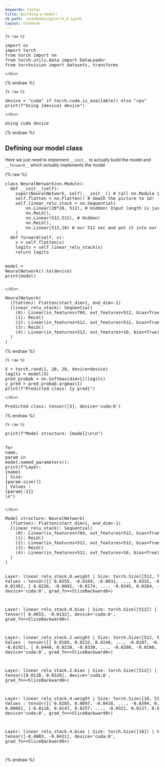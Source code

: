 ```yaml
---
keywords: fastai
title: Building a model!
nb_path: _notebooks/pytorch_4.ipynb
layout: notebook
---
```


<!--
#################################################
### THIS FILE WAS AUTOGENERATED! DO NOT EDIT! ###
#################################################
# file to edit: _notebooks/pytorch_4.ipynb
-->

<div class="container" id="notebook-container">
        
    {% raw %}
    
<div class="cell border-box-sizing code_cell rendered">
<div class="input">

<div class="inner_cell">
    <div class="input_area">
<div class=" highlight hl-python"><pre><span></span><span class="kn">import</span> <span class="nn">os</span>
<span class="kn">import</span> <span class="nn">torch</span>
<span class="kn">from</span> <span class="nn">torch</span> <span class="kn">import</span> <span class="n">nn</span>
<span class="kn">from</span> <span class="nn">torch.utils.data</span> <span class="kn">import</span> <span class="n">DataLoader</span>
<span class="kn">from</span> <span class="nn">torchvision</span> <span class="kn">import</span> <span class="n">datasets</span><span class="p">,</span> <span class="n">transforms</span>
</pre></div>

    </div>
</div>
</div>

</div>
    {% endraw %}

    {% raw %}
    
<div class="cell border-box-sizing code_cell rendered">
<div class="input">

<div class="inner_cell">
    <div class="input_area">
<div class=" highlight hl-python"><pre><span></span><span class="n">device</span> <span class="o">=</span> <span class="s2">&quot;cuda&quot;</span> <span class="k">if</span> <span class="n">torch</span><span class="o">.</span><span class="n">cuda</span><span class="o">.</span><span class="n">is_available</span><span class="p">()</span> <span class="k">else</span> <span class="s2">&quot;cpu&quot;</span>
<span class="nb">print</span><span class="p">(</span><span class="sa">f</span><span class="s2">&quot;Using </span><span class="si">{</span><span class="n">device</span><span class="si">}</span><span class="s2"> device&quot;</span><span class="p">)</span>
</pre></div>

    </div>
</div>
</div>

<div class="output_wrapper">
<div class="output">

<div class="output_area">

<div class="output_subarea output_stream output_stdout output_text">
<pre>Using cuda device
</pre>
</div>
</div>

</div>
</div>

</div>
    {% endraw %}

<div class="cell border-box-sizing text_cell rendered"><div class="inner_cell">
<div class="text_cell_render border-box-sizing rendered_html">
<h2 id="Defining-our-model-class">Defining our model class<a class="anchor-link" href="#Defining-our-model-class"> </a></h2><p>Here we just need to implement <code>__init__</code> to actually build the model and <code>__forward__</code> which actually implements the model.</p>

</div>
</div>
</div>
    {% raw %}
    
<div class="cell border-box-sizing code_cell rendered">
<div class="input">

<div class="inner_cell">
    <div class="input_area">
<div class=" highlight hl-python"><pre><span></span><span class="k">class</span> <span class="nc">NeuralNetwork</span><span class="p">(</span><span class="n">nn</span><span class="o">.</span><span class="n">Module</span><span class="p">):</span>
  <span class="k">def</span> <span class="fm">__init__</span><span class="p">(</span><span class="bp">self</span><span class="p">):</span>
    <span class="nb">super</span><span class="p">(</span><span class="n">NeuralNetwork</span><span class="p">,</span> <span class="bp">self</span><span class="p">)</span><span class="o">.</span><span class="fm">__init__</span><span class="p">()</span> <span class="c1"># Call nn.Module init!</span>
    <span class="bp">self</span><span class="o">.</span><span class="n">flatten</span> <span class="o">=</span> <span class="n">nn</span><span class="o">.</span><span class="n">Flatten</span><span class="p">()</span> <span class="c1"># Smash the picture to 1d!</span>
    <span class="bp">self</span><span class="o">.</span><span class="n">linear_relu_stack</span> <span class="o">=</span> <span class="n">nn</span><span class="o">.</span><span class="n">Sequential</span><span class="p">(</span>
        <span class="n">nn</span><span class="o">.</span><span class="n">Linear</span><span class="p">(</span><span class="mi">28</span><span class="o">*</span><span class="mi">28</span><span class="p">,</span> <span class="mi">512</span><span class="p">),</span> <span class="c1"># Hidden! Input length is just 28x28 because that&#39;s the image size! For now, we&#39;ll just make the output size 512.</span>
        <span class="n">nn</span><span class="o">.</span><span class="n">ReLU</span><span class="p">(),</span>
        <span class="n">nn</span><span class="o">.</span><span class="n">Linear</span><span class="p">(</span><span class="mi">512</span><span class="p">,</span><span class="mi">512</span><span class="p">),</span> <span class="c1"># Hidden!</span>
        <span class="n">nn</span><span class="o">.</span><span class="n">ReLU</span><span class="p">(),</span>
        <span class="n">nn</span><span class="o">.</span><span class="n">Linear</span><span class="p">(</span><span class="mi">512</span><span class="p">,</span><span class="mi">10</span><span class="p">)</span> <span class="c1"># our 512 vec and put it into our output class size(10)!</span>
    <span class="p">)</span>
  <span class="k">def</span> <span class="nf">forward</span><span class="p">(</span><span class="bp">self</span><span class="p">,</span> <span class="n">x</span><span class="p">):</span>
    <span class="n">x</span> <span class="o">=</span> <span class="bp">self</span><span class="o">.</span><span class="n">flatten</span><span class="p">(</span><span class="n">x</span><span class="p">)</span>
    <span class="n">logits</span> <span class="o">=</span> <span class="bp">self</span><span class="o">.</span><span class="n">linear_relu_stack</span><span class="p">(</span><span class="n">x</span><span class="p">)</span>
    <span class="k">return</span> <span class="n">logits</span>


<span class="n">model</span> <span class="o">=</span> <span class="n">NeuralNetwork</span><span class="p">()</span><span class="o">.</span><span class="n">to</span><span class="p">(</span><span class="n">device</span><span class="p">)</span>
<span class="nb">print</span><span class="p">(</span><span class="n">model</span><span class="p">)</span>
</pre></div>

    </div>
</div>
</div>

<div class="output_wrapper">
<div class="output">

<div class="output_area">

<div class="output_subarea output_stream output_stdout output_text">
<pre>NeuralNetwork(
  (flatten): Flatten(start_dim=1, end_dim=-1)
  (linear_relu_stack): Sequential(
    (0): Linear(in_features=784, out_features=512, bias=True)
    (1): ReLU()
    (2): Linear(in_features=512, out_features=512, bias=True)
    (3): ReLU()
    (4): Linear(in_features=512, out_features=10, bias=True)
  )
)
</pre>
</div>
</div>

</div>
</div>

</div>
    {% endraw %}

    {% raw %}
    
<div class="cell border-box-sizing code_cell rendered">
<div class="input">

<div class="inner_cell">
    <div class="input_area">
<div class=" highlight hl-python"><pre><span></span><span class="n">X</span> <span class="o">=</span> <span class="n">torch</span><span class="o">.</span><span class="n">rand</span><span class="p">(</span><span class="mi">1</span><span class="p">,</span> <span class="mi">28</span><span class="p">,</span> <span class="mi">28</span><span class="p">,</span> <span class="n">device</span><span class="o">=</span><span class="n">device</span><span class="p">)</span>
<span class="n">logits</span> <span class="o">=</span> <span class="n">model</span><span class="p">(</span><span class="n">X</span><span class="p">)</span>
<span class="n">pred_probab</span> <span class="o">=</span> <span class="n">nn</span><span class="o">.</span><span class="n">Softmax</span><span class="p">(</span><span class="n">dim</span><span class="o">=</span><span class="mi">1</span><span class="p">)(</span><span class="n">logits</span><span class="p">)</span>
<span class="n">y_pred</span> <span class="o">=</span> <span class="n">pred_probab</span><span class="o">.</span><span class="n">argmax</span><span class="p">(</span><span class="mi">1</span><span class="p">)</span>
<span class="nb">print</span><span class="p">(</span><span class="sa">f</span><span class="s2">&quot;Predicted class: </span><span class="si">{</span><span class="n">y_pred</span><span class="si">}</span><span class="s2">&quot;</span><span class="p">)</span>
</pre></div>

    </div>
</div>
</div>

<div class="output_wrapper">
<div class="output">

<div class="output_area">

<div class="output_subarea output_stream output_stdout output_text">
<pre>Predicted class: tensor([3], device=&#39;cuda:0&#39;)
</pre>
</div>
</div>

</div>
</div>

</div>
    {% endraw %}

    {% raw %}
    
<div class="cell border-box-sizing code_cell rendered">
<div class="input">

<div class="inner_cell">
    <div class="input_area">
<div class=" highlight hl-python"><pre><span></span><span class="nb">print</span><span class="p">(</span><span class="sa">f</span><span class="s2">&quot;Model structure: </span><span class="si">{</span><span class="n">model</span><span class="si">}</span><span class="se">\n\n</span><span class="s2">&quot;</span><span class="p">)</span>

<span class="k">for</span> <span class="n">name</span><span class="p">,</span> <span class="n">param</span> <span class="ow">in</span> <span class="n">model</span><span class="o">.</span><span class="n">named_parameters</span><span class="p">():</span>
    <span class="nb">print</span><span class="p">(</span><span class="sa">f</span><span class="s2">&quot;Layer: </span><span class="si">{</span><span class="n">name</span><span class="si">}</span><span class="s2"> | Size: </span><span class="si">{</span><span class="n">param</span><span class="o">.</span><span class="n">size</span><span class="p">()</span><span class="si">}</span><span class="s2"> | Values : </span><span class="si">{</span><span class="n">param</span><span class="p">[:</span><span class="mi">2</span><span class="p">]</span><span class="si">}</span><span class="s2"> </span><span class="se">\n</span><span class="s2">&quot;</span><span class="p">)</span>
</pre></div>

    </div>
</div>
</div>

<div class="output_wrapper">
<div class="output">

<div class="output_area">

<div class="output_subarea output_stream output_stdout output_text">
<pre>Model structure: NeuralNetwork(
  (flatten): Flatten(start_dim=1, end_dim=-1)
  (linear_relu_stack): Sequential(
    (0): Linear(in_features=784, out_features=512, bias=True)
    (1): ReLU()
    (2): Linear(in_features=512, out_features=512, bias=True)
    (3): ReLU()
    (4): Linear(in_features=512, out_features=10, bias=True)
  )
)


Layer: linear_relu_stack.0.weight | Size: torch.Size([512, 784]) | Values : tensor([[ 0.0255, -0.0169, -0.0031,  ...,  0.0331, -0.0003,  0.0136],
        [ 0.0226, -0.0092, -0.0174,  ..., -0.0345,  0.0264, -0.0332]],
       device=&#39;cuda:0&#39;, grad_fn=&lt;SliceBackward0&gt;) 

Layer: linear_relu_stack.0.bias | Size: torch.Size([512]) | Values : tensor([ 0.0015, -0.0132], device=&#39;cuda:0&#39;, grad_fn=&lt;SliceBackward0&gt;) 

Layer: linear_relu_stack.2.weight | Size: torch.Size([512, 512]) | Values : tensor([[ 0.0185,  0.0232,  0.0248,  ..., -0.0187, -0.0252, -0.0192],
        [ 0.0440,  0.0210, -0.0330,  ..., -0.0280, -0.0106, -0.0195]],
       device=&#39;cuda:0&#39;, grad_fn=&lt;SliceBackward0&gt;) 

Layer: linear_relu_stack.2.bias | Size: torch.Size([512]) | Values : tensor([0.0126, 0.0328], device=&#39;cuda:0&#39;, grad_fn=&lt;SliceBackward0&gt;) 

Layer: linear_relu_stack.4.weight | Size: torch.Size([10, 512]) | Values : tensor([[ 0.0285,  0.0097, -0.0416,  ..., -0.0394,  0.0214,  0.0066],
        [-0.0118,  0.0147,  0.0257,  ..., -0.0321,  0.0127,  0.0089]],
       device=&#39;cuda:0&#39;, grad_fn=&lt;SliceBackward0&gt;) 

Layer: linear_relu_stack.4.bias | Size: torch.Size([10]) | Values : tensor([-0.0083, -0.0421], device=&#39;cuda:0&#39;, grad_fn=&lt;SliceBackward0&gt;) 

</pre>
</div>
</div>

</div>
</div>

</div>
    {% endraw %}

</div>
 

